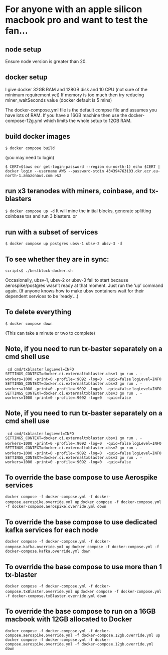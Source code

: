 # For anyone with an apple silicon macbook pro and want to test the fan…

## node setup
Ensure node version is greater than 20.

## docker setup

I give docker 32GB RAM and 128GB disk and 10 CPU (not sure of the minimum requirement yet)
If memory is too much then try reducing miner_waitSeconds value (docker default is 5 mins)

The docker-compose.yml file is the default compse file and assumes you have lots of RAM. If you have a 16GB machine then use the docker-compose-12g.yml which limits the whole setup to 12GB RAM.

## build docker images
`$ docker compose build`

(you may need to login)

`$ CERT=$(aws ecr get-login-password --region eu-north-1)
echo $CERT | docker login --username AWS --password-stdin 434394763103.dkr.ecr.eu-north-1.amazonaws.com >&2`

## run x3 teranodes with miners, coinbase, and tx-blasters
`$ docker compose up -d`
It will mine the initial blocks, generate splitting coinbase txs and run 3 blasters.
or
## run with a subset of services
`$ docker compose up postgres ubsv-1 ubsv-2 ubsv-3 -d`


## To see whether they are in sync:

`scripts$ ./bestblock-docker.sh`

Occasionally, ubsv-1, ubsv-2 or ubsv-3 fail to start because aerospike/postgres wasn’t ready at that moment. Just run the ‘up’ command again. (If anyone knows how to make ubsv containers wait for their dependent services to be ‘ready’…)

## To delete everything
`$ docker compose down`

(This can take a minute or two to complete)

## Note, if you need to run tx-baster separately on a cmd shell use
` cd cmd/txblaster`
`logLevel=INFO SETTINGS_CONTEXT=docker.ci.externaltxblaster.ubsv1 go run . -workers=1000 -print=0 -profile=:9092 -log=0  -quic=false`
`logLevel=INFO SETTINGS_CONTEXT=docker.ci.externaltxblaster.ubsv2 go run . -workers=1000 -print=0 -profile=:9092 -log=0  -quic=false`
`logLevel=INFO SETTINGS_CONTEXT=docker.ci.externaltxblaster.ubsv3 go run . -workers=1000 -print=0 -profile=:9092 -log=0  -quic=false`

## Note, if you need to run tx-baster separately on a cmd shell use
` cd cmd/txblaster`
`logLevel=INFO SETTINGS_CONTEXT=docker.ci.externaltxblaster.ubsv1 go run . -workers=1000 -print=0 -profile=:9092 -log=0  -quic=false`
`logLevel=INFO SETTINGS_CONTEXT=docker.ci.externaltxblaster.ubsv2 go run . -workers=1000 -print=0 -profile=:9092 -log=0  -quic=false`
`logLevel=INFO SETTINGS_CONTEXT=docker.ci.externaltxblaster.ubsv3 go run . -workers=1000 -print=0 -profile=:9092 -log=0  -quic=false`

## To override the base compose to use Aerospike services
`docker compose -f docker-compose.yml -f docker-compose.aerospike.override.yml up`
`docker compose -f docker-compose.yml -f docker-compose.aerospike.override.yml down`

## To override the base compose to use dedicated kafka services for each node
`docker compose -f docker-compose.yml -f docker-compose.kafka.override.yml up`
`docker compose -f docker-compose.yml -f docker-compose.kafka.override.yml down`

## To override the base compose to use more than 1 tx-blaster
`docker compose -f docker-compose.yml -f docker-compose.txBlaster.override.yml up`
`docker compose -f docker-compose.yml -f docker-compose.txBlaster.override.yml down`

## To override the base compose to run on a 16GB macbook with 12GB allocated to Docker
`docker compose -f docker-compose.yml -f docker-compose.aerospike.override.yml -f docker-compose.12gb.override.yml up`
`docker compose -f docker-compose.yml -f docker-compose.aerospike.override.yml -f docker-compose.12gb.override.yml down`
